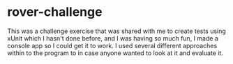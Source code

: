# rover-challenge
This was a challenge exercise that was shared with me to create tests using xUnit which I hasn't done before, and I was having so much fun, I made a console app so I could get it to work. I used several different approaches within to the program to in case anyone wanted to look at it and evaluate it.  
